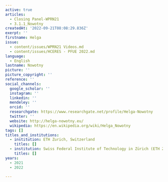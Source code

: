 ```yaml
---
active: true
articles:
  - Closing Panel-WPRN21
  - 3.1.1_Nowotny
createdAt: '2022-09-21T08:08:29.836Z'
exerpt: ''
firstname: Helga
issue:
  - content/issues/WPRN21 Videos.md
  - content/issues/HCERES - PFUE 2022.md
language:
  - English
lastname: Nowotny
picture: ''
picture_copyright: ''
reference: ''
social_channels:
  google_scholar: ''
  instagram: ''
  linkedin: ''
  mendeley: ''
  orcid: ''
  researchgate: https://www.researchgate.net/profile/Helga-Nowotny
  twitter: ''
  website: http://helga-nowotny.eu/
  wikipedia: https://en.wikipedia.org/wiki/Helga_Nowotny
tags: []
titles_and_institutions:
  - institution: ETH Zurich, Switzerland
    titles: []
  - institution: Swiss Federal Institute of Technology in Zürich (ETH Zurich), Switzerland
    titles: []
years:
  - 2021
  - 2022

---
```


